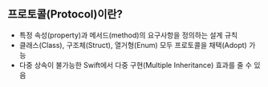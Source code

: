 ## 프로토콜(Protocol)이란?

- 특정 속성(property)과 메서드(method)의 요구사항을 정의하는 설계 규칙
- 클래스(Class), 구조체(Struct), 열거형(Enum) 모두 프로토콜을 채택(Adopt) 가능
- 다중 상속이 불가능한 Swift에서 다중 구현(Multiple Inheritance) 효과를 줄 수 있음